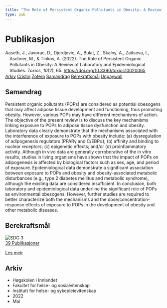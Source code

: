 ```yaml
---
title: "The Role of Persistent Organic Pollutants in Obesity: A Review of Laboratory and Epidemiological Studies"
type: pub
---
```

<h1>Publikasjon</h1>
<article id="csl-bib-container-ZA8JFHUZ" class="csl-bib-container">
  <div class="csl-bib-body" style="line-height: 1.35; padding-left: 1em; text-indent:-1em;">
  <div class="csl-entry">Aaseth, J., Javorac, D., Djordjevic, A., Bulat, Z., Skalny, A., Zaitseva, I., Aschner, M., &amp; Tinkov, A. (2022). The Role of Persistent Organic Pollutants in Obesity: A Review of Laboratory and Epidemiological Studies. <i>Toxics</i>, <i>10</i>(2), 65. <a href="https://doi.org/10.3390/toxics10020065">https://doi.org/10.3390/toxics10020065</a></div>
</div>
  <div class="csl-bib-buttons">
    <a href="#taxonomy-article-ZA8JFHUZ" class="csl-bib-button">Arkiv</a>
    <a href="https://app.cristin.no/results/show.jsf?id=2026956" alt="Cristin URL" class="csl-bib-button">Cristin</a>
    <a href="http://zotero.org/groups/5022929/items/ZA8JFHUZ" alt="Zotero URL" class="csl-bib-button">Zotero</a>
    <a href="#abstract-article-ZA8JFHUZ" class="csl-bib-button">Samandrag</a>
    <a href="#sdg-article-ZA8JFHUZ" class="csl-bib-button">Berekraftsmål</a>
    <a href="https://www.mdpi.com/2305-6304/10/2/65/pdf?version=1644459544" class="csl-bib-button">Unpaywall</a>
  </div>
  <div id="csl-bib-meta-container-ZA8JFHUZ"></div>
</article>
<div id="csl-bib-meta-ZA8JFHUZ" class="csl-bib-meta">
  <article id="abstract-article-ZA8JFHUZ" class="abstract-article">
    <h1>Samandrag</h1>
    Persistent organic pollutants (POPs) are considered as potential obesogens that may affect adipose tissue development and functioning, thus promoting obesity. However, various POPs may have different mechanisms of action. The objective of the present review is to discuss the key mechanisms linking exposure to POPs to adipose tissue dysfunction and obesity. Laboratory data clearly demonstrate that the mechanisms associated with the interference of exposure to POPs with obesity include: (a) dysregulation of adipogenesis regulators (PPARγ and C/EBPα); (b) affinity and binding to nuclear receptors; (c) epigenetic effects; and/or (d) proinflammatory activity. Although in vivo data are generally corroborative of the in vitro results, studies in living organisms have shown that the impact of POPs on adipogenesis is affected by biological factors such as sex, age, and period of exposure. Epidemiological data demonstrate a significant association between exposure to POPs and obesity and obesity-associated metabolic disturbances (e.g., type 2 diabetes mellitus and metabolic syndrome), although the existing data are considered insufficient. In conclusion, both laboratory and epidemiological data underline the significant role of POPs as environmental obesogens. However, further studies are required to better characterize both the mechanisms and the dose/concentration-response effects of exposure to POPs in the development of obesity and other metabolic diseases.
  </article>
  <article id="sdg-article-ZA8JFHUZ" class="sdg-article">
    <h1>Berekraftsmål</h1>
    <div class="sdg-container"><div id="sdg3" class="sdg">
<img src="{{< params subfolder >}}images/sdg/sdg03_no.png" class="image" alt="SDG 3">
<div class="sdg-overlay">
<a href="{{< params subfolder >}}no/archive/?sdg=3#archive" class="sdg-publication-count"><span>39</span> Publikasjonar</a>
<p><a href="https://www.fn.no/om-fn/fns-baerekraftsmaal/god-helse-og-livskvalitet?lang=nno-NO" class="sdg-read-more">Les meir</a></p>
</div>
</div></div>
  </article>
  <article id="taxonomy-article-ZA8JFHUZ" class="taxonomy-article">
    <h1>Arkiv</h1>
    <ul>
      <li>Høgskolen i Innlandet</li>
      <li>Fakultet for helse- og sosialvitenskap</li>
      <li>Institutt for helse- og sykepleievitenskap</li>
      <li>2022</li>
      <li>Mai</li>
    </ul>
  </article>
</div>
